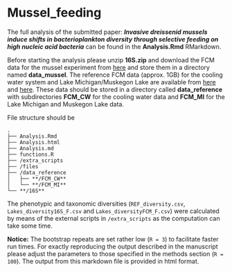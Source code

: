 # Mussel_feeding

The full analysis of the submitted paper: ***Invasive dreissenid mussels induce shifts in bacterioplankton diversity through selective feeding on high nucleic acid bacteria*** can be found in the **Analysis.Rmd** RMarkdown. 

Before starting the analysis please unzip **16S.zip** and download the FCM data for the mussel experiment from [here](https://flowrepository.org/experiments/1034) and store them in a directory named **data_mussel**. The reference FCM data (approx. 1GB) for the cooling water system and Lake Michigan/Muskegon Lake are available from [here](https://flowrepository.org/experiments/746) and [here](https://flowrepository.org/experiments/1047). These data should be stored in a directory called **data_reference** with subdirectories **FCM_CW** for the cooling water data and **FCM_MI** for the Lake Michigan and Muskegon Lake data.

File structure should be 

```
.
├── Analysis.Rmd
├── Analysis.html
├── Analysis.md
├── functions.R
├── /extra_scripts
├── /files
├── /data_reference
│   ├── **/FCM_CW**
│   └── **/FCM_MI**
└── **/16S**
```
The phenotypic and taxonomic diversities (`REF_diversity.csv`, `Lakes_diversity16S_F.csv` and `Lakes_diversityFCM_F.csv`) were calculated by means of the external scripts in `/extra_scripts` as the computation can take some time.

**Notice:** The bootstrap repeats are set rather low (`R = 3`) to facilitate faster run times. For exactly reproducing the output described in the manuscript please adjust the parameters to those specified in the methods section (`R = 100`). The output from this markdown file is provided in html format.
